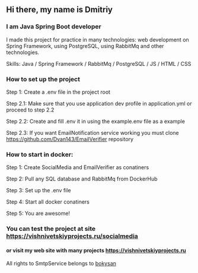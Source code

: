 ## Hi there, my name is Dmitriy
### I am Java Spring Boot developer
I made this project for practice in many technologies: web development on Spring Framework, using PostgreSQL, using RabbitMq and other technologies.

Skills: Java / Spring Framework / RabbitMq / PostgreSQL / JS / HTML / CSS

### How to set up the project
Step 1: Create a .env file in the project root

Step 2.1: Make sure that you use application dev profile in application.yml or proceed to step 2.2

Step 2.2: Create and fill .env it in using the example.env file as a example

Step 2.3: If you want EmailNotification service working you must clone https://github.com/Dvan143/EmailVerifier repository


### How to start in docker:
Step 1: Create SocialMedia and EmailVerifier as conatiners

Step 2: Pull any SQL database and RabbitMq from DockerHub

Step 3: Set up the .env file

Step 4: Start all docker conatiners

Step 5: You are awesome! 

### You can test the project at site https://vishnivetskiyprojects.ru/socialmedia
#### or visit my web site with many projects https://vishnivetskiyprojects.ru

All rights to SmtpService belongs to [bokysan](https://github.com/bokysan)

